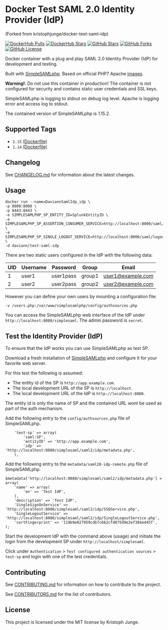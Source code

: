 # Docker Test SAML 2.0 Identity Provider (IdP)
(Forked from kristophjunge/docker-test-saml-idp)

[![DockerHub Pulls](https://img.shields.io/docker/pulls/daviann/test-saml-idp.svg)](https://hub.docker.com/r/daviann/test-saml-idp/) [![DockerHub Stars](https://img.shields.io/docker/stars/daviann/test-saml-idp.svg)](https://hub.docker.com/r/daviann/test-saml-idp/) [![GitHub Stars](https://img.shields.io/github/stars/maddnessmac/docker-test-saml-idp.svg?label=github%20stars)](https://github.com/maddnessmac/docker-test-saml-idp) [![GitHub Forks](https://img.shields.io/github/forks/maddnessmac/docker-test-saml-idp.svg?label=github%20forks)](https://github.com/maddnessmac/docker-test-saml-idp) [![GitHub License](https://img.shields.io/github/license/maddnessmac/docker-test-saml-idp.svg)](https://github.com/maddnessmac/docker-test-saml-idp)

Docker container with a plug and play SAML 2.0 Identity Provider (IdP) for development and testing.

Built with [SimpleSAMLphp](https://simplesamlphp.org). Based on official PHP7 Apache [images](https://hub.docker.com/_/php/).

**Warning!**: Do not use this container in production! The container is not configured for security and contains static user credentials and SSL keys.

SimpleSAMLphp is logging to stdout on debug log level. Apache is logging error and access log to stdout.

The contained version of SimpleSAMLphp is 1.15.2.


## Supported Tags

- `1.15` [(Dockerfile)](https://github.com/kristophjunge/docker-test-saml-idp/blob/1.15/Dockerfile)
- `1.14` [(Dockerfile)](https://github.com/kristophjunge/docker-test-saml-idp/blob/1.14/Dockerfile)


## Changelog

See [CHANGELOG.md](https://github.com/daviann/docker-test-saml-idp/blob/master/docs/CHANGELOG.md) for information about the latest changes.


## Usage

```
docker run --name=DaviannSamlIdp_idp \
-p 8080:8080 \
-p 8443:8443 \
-e SIMPLESAMLPHP_SP_ENTITY_ID=SplunkEntityID \
-e SIMPLESAMLPHP_SP_ASSERTION_CONSUMER_SERVICE=http://localhost:8000/saml/acs \
-e SIMPLESAMLPHP_SP_SINGLE_LOGOUT_SERVICE=http://localhost:8000/saml/logout \
-d daviann/test-saml-idp
```

There are two static users configured in the IdP with the following data:

| UID | Username | Password | Group | Email |
|---|---|---|---|---|
| 1 | user1 | user1pass | group1 | user1@example.com |
| 2 | user2 | user2pass | group2 | user2@example.com |

However you can define your own users by mounting a configuration file:

```
-v /users.php:/var/www/simplesamlphp/config/authsources.php
```

You can access the SimpleSAMLphp web interface of the IdP under `http://localhost:8080/simplesaml`. The admin password is `secret`.


## Test the Identity Provider (IdP)

To ensure that the IdP works you can use SimpleSAMLphp as test SP.

Download a fresh installation of [SimpleSAMLphp](https://simplesamlphp.org) and configure it for your favorite web server.

For this test the following is assumed:
- The entity id of the SP is `http://app.example.com`.
- The local development URL of the SP is `http://localhost`.
- The local development URL of the IdP is `http://localhost:8080`.

The entity id is only the name of SP and the contained URL wont be used as part of the auth mechanism.

Add the following entry to the `config/authsources.php` file of SimpleSAMLphp.
```
    'test-sp' => array(
        'saml:SP',
        'entityID' => 'http://app.example.com',
        'idp' => 'http://localhost:8080/simplesaml/saml2/idp/metadata.php',
    ),
```

Add the following entry to the `metadata/saml20-idp-remote.php` file of SimpleSAMLphp.
```
$metadata['http://localhost:8080/simplesaml/saml2/idp/metadata.php'] = array(
    'name' => array(
        'en' => 'Test IdP',
    ),
    'description' => 'Test IdP',
    'SingleSignOnService' => 'http://localhost:8080/simplesaml/saml2/idp/SSOService.php',
    'SingleLogoutService' => 'http://localhost:8080/simplesaml/saml2/idp/SingleLogoutService.php',
    'certFingerprint' => '119b9e027959cdb7c662cfd075d9e2ef384e445f',
);
```

Start the development IdP with the command above (usage) and initiate the login from the development SP under `http://localhost/simplesaml`.

Click under `Authentication` > `Test configured authentication sources` > `test-sp` and login with one of the test credentials.


## Contributing

See [CONTRIBUTING.md](https://github.com/kristophjunge/docker-test-saml-idp/blob/master/docs/CONTRIBUTING.md) for information on how to contribute to the project.

See [CONTRIBUTORS.md](https://github.com/kristophjunge/docker-test-saml-idp/blob/master/docs/CONTRIBUTORS.md) for the list of contributors.


## License

This project is licensed under the MIT license by Kristoph Junge.
